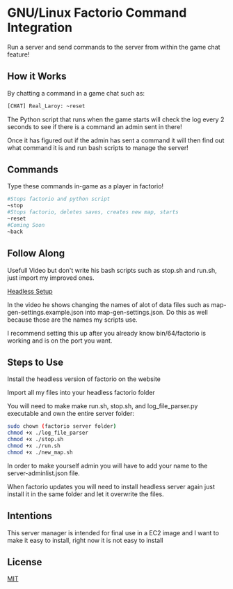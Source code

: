 # GNU/Linux Factorio Command Integration

Run a server and send commands to the server from within the game chat feature!

## How it Works

By chatting a command in a game chat such as: 

```bash
[CHAT] Real_Laroy: ~reset
```

The Python script that runs when the game starts will check the log every 2 seconds to see if there is a command an admin sent in there!

Once it has figured out if the admin has sent a command it will then find out what command it is and run bash scripts to manage the server!

## Commands

Type these commands in-game as a player in factorio!

```bash
#Stops factorio and python script
~stop
#Stops factorio, deletes saves, creates new map, starts
~reset
#Coming Soon
~back
```

## Follow Along

Usefull Video but don't write his bash scripts such as stop.sh and run.sh, just import my improved ones.

[Headless Setup](https://www.youtube.com/watch?v=EfG2Y6mayDY)

In the video he shows changing the names of alot of data files such as map-gen-settings.example.json into map-gen-settings.json. Do this as well because those are the names my scripts use.

I recommend setting this up after you already know bin/64/factorio is working and is on the port you want.

## Steps to Use

Install the headless version of factorio on the website

Import all my files into your headless factorio folder

You will need to make make run.sh, stop.sh, and log_file_parser.py executable and own the entire server folder:

```bash
sudo chown (factorio server folder)
chmod +x ./log_file_parser
chmod +x ./stop.sh
chmod +x ./run.sh
chmod +x ./new_map.sh
```

In order to make yourself admin you will have to add your name to the server-adminlist.json file.

When factorio updates you will need to install headless server again just install it in the same folder and let it overwrite the files.

## Intentions

This server manager is intended for final use in a EC2 image and I want to make it easy to install, right now it is not easy to install

## License
[MIT](https://choosealicense.com/licenses/mit/)